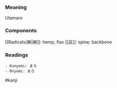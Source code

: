 ### Meaning

Utamaro

### Components

[[Radicals/麻|麻]]: hemp; flax [[呂]]: spine; backbone

### Readings

```
- Kunyomi: まろ
- Onyomi: まろ
```

#kanji